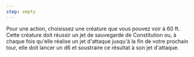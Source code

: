 ```yaml
---
step: empty
---
```

Pour une action, choisissez une créature que vous pouvez voir à 60 ft. Cette créature doit réussir un jet de sauvegarde de Constitution ou, à chaque fois qu'elle réalise un jet d'attaque jusqu'à la fin de votre prochain tour, elle doit lancer un d6 et soustraire ce résultat à son jet d'attaque. 
